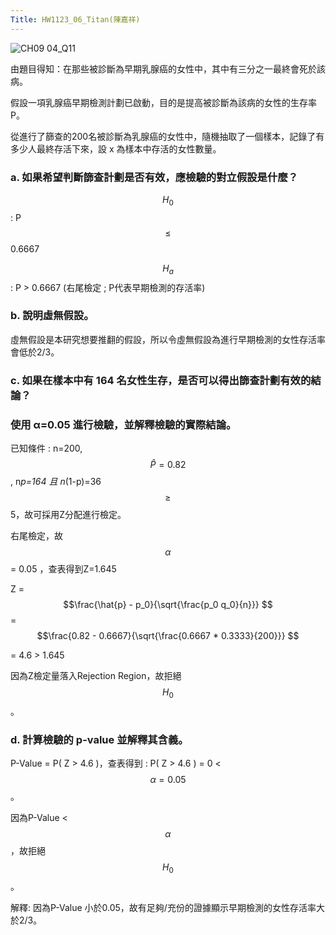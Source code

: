 ```yaml
---
Title: HW1123_06_Titan(陳嘉祥)
---  
```


![CH09 04_Q11](https://github.com/user-attachments/assets/bdeda189-89dc-4582-b136-4a510b67df18)

由題目得知：在那些被診斷為早期乳腺癌的女性中，其中有三分之一最終會死於該病。 

假設一項乳腺癌早期檢測計劃已啟動，目的是提高被診斷為該病的女性的生存率 P。  

從進行了篩查的200名被診斷為乳腺癌的女性中，隨機抽取了一個樣本，記錄了有多少人最終存活下來，設 x 為樣本中存活的女性數量。 

### a. 如果希望判斷篩查計劃是否有效，應檢驗的對立假設是什麼？ 

$$H_0$$ : P $$\le $$ 0.6667 
 
$$H_a$$ : P > 0.6667 (右尾檢定 ; P代表早期檢測的存活率)  

### b. 說明虛無假設。 

虛無假設是本研究想要推翻的假設，所以令虛無假設為進行早期檢測的女性存活率會低於2/3。

### c. 如果在樣本中有 164 名女性生存，是否可以得出篩查計劃有效的結論？ 

### 使用 α=0.05 進行檢驗，並解釋檢驗的實際結論。

已知條件 : n=200, $$\hat{P} =0.82 $$, n*p=164 且 n*(1-p)=36 $$\ge $$ 5，故可採用Z分配進行檢定。   
 
右尾檢定，故 $$\alpha $$ = 0.05 ，查表得到Z=1.645  

Z = $$\frac{\hat{p} - p_0}{\sqrt{\frac{p_0 q_0}{n}}} $$ = $$\frac{0.82 - 0.6667}{\sqrt{\frac{0.6667 * 0.3333}{200}}} $$ 

= 4.6 > 1.645      

因為Z檢定量落入Rejection Region，故拒絕 $$H_{0} $$ 。   


### d. 計算檢驗的 p-value 並解釋其含義。

P-Value = P( Z > 4.6 )，查表得到 : P( Z > 4.6 ) = 0 < $$\alpha=0.05 $$。 

因為P-Value < $$\alpha $$，故拒絕 $$H_{0} $$ 。   

解釋: 因為P-Value 小於0.05，故有足夠/充份的證據顯示早期檢測的女性存活率大於2/3。

